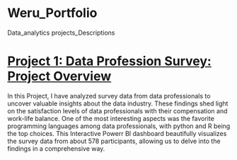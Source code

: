 # Weru_Portfolio

Data_analytics projects_Descriptions

# [Project 1: Data Profession Survey: Project Overview](https://app.powerbi.com/view?r=eyJrIjoiYjM2YTYzYTMtYWRjMS00Njk4LTkxODgtZjFiYzk0Nzg1Nzg2IiwidCI6ImRmODY3OWNkLWE4MGUtNDVkOC05OWFjLWM4M2VkN2ZmOTVhMCJ9)

In this Project, I have analyzed survey data from data professionals to uncover valuable insights about the data industry. These findings shed light on the satisfaction levels of data professionals with their compensation and work-life balance. One of the most interesting aspects was the favorite programming languages among data professionals, with python and R being the top choices. This Interactive Powerr BI dashboard beautifully visualizes the survey data from about 578 participants, allowing us to delve into the findings in a comprehensive way. 

